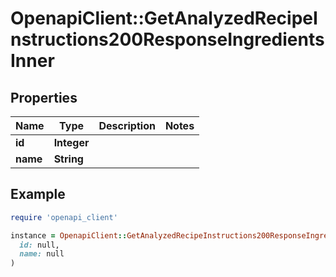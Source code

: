 # OpenapiClient::GetAnalyzedRecipeInstructions200ResponseIngredientsInner

## Properties

| Name | Type | Description | Notes |
| ---- | ---- | ----------- | ----- |
| **id** | **Integer** |  |  |
| **name** | **String** |  |  |

## Example

```ruby
require 'openapi_client'

instance = OpenapiClient::GetAnalyzedRecipeInstructions200ResponseIngredientsInner.new(
  id: null,
  name: null
)
```

